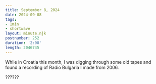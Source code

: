 ```yaml
---
title: September 8, 2024
date: 2024-09-08
tags:
- 1min
- shortwave
layout: minute.njk
postnumber: 252
duration: '2:08'
length: 2046745
---
```

While in Croatia this month, I was digging through some old tapes and found a recording of Radio Bulgaria I made from 2006. 

??????
